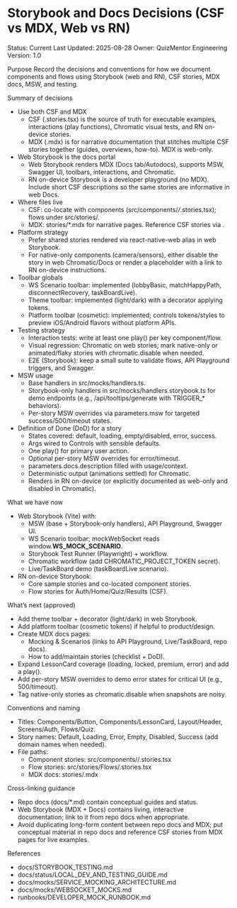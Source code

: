 # Storybook and Docs Decisions (CSF vs MDX, Web vs RN)

Status: Current
Last Updated: 2025-08-28
Owner: QuizMentor Engineering
Version: 1.0

Purpose
Record the decisions and conventions for how we document components and flows using Storybook (web and RN), CSF stories, MDX docs, MSW, and testing.

Summary of decisions

- Use both CSF and MDX
  - CSF (.stories.tsx) is the source of truth for executable examples, interactions (play functions), Chromatic visual tests, and RN on-device stories.
  - MDX (.mdx) is for narrative documentation that stitches multiple CSF stories together (guides, overviews, how-to). MDX is web-only.
- Web Storybook is the docs portal
  - Web Storybook renders MDX (Docs tab/Autodocs), supports MSW, Swagger UI, toolbars, interactions, and Chromatic.
  - RN on-device Storybook is a developer playground (no MDX). Include short CSF descriptions so the same stories are informative in web Docs.
- Where files live
  - CSF: co-locate with components (src/components/_/_.stories.tsx); flows under src/stories/.
  - MDX: stories/\*.mdx for narrative pages. Reference CSF stories via <Canvas>.
- Platform strategy
  - Prefer shared stories rendered via react-native-web alias in web Storybook.
  - For native-only components (camera/sensors), either disable the story in web Chromatic/Docs or render a placeholder with a link to RN on-device instructions.
- Toolbar globals
  - WS Scenario toolbar: implemented (lobbyBasic, matchHappyPath, disconnectRecovery, taskBoardLive).
  - Theme toolbar: implemented (light/dark) with a decorator applying tokens.
  - Platform toolbar (cosmetic): implemented; controls tokens/styles to preview iOS/Android flavors without platform APIs.
- Testing strategy
  - Interaction tests: write at least one play() per key component/flow.
  - Visual regression: Chromatic on web stories; mark native-only or animated/flaky stories with chromatic.disable when needed.
  - E2E (Storybook): keep a small suite to validate flows, API Playground triggers, and Swagger.
- MSW usage
  - Base handlers in src/mocks/handlers.ts.
  - Storybook-only handlers in src/mocks/handlers.storybook.ts for demo endpoints (e.g., /api/tooltips/generate with TRIGGER\_\* behaviors).
  - Per-story MSW overrides via parameters.msw for targeted success/500/timeout states.
- Definition of Done (DoD) for a story
  - States covered: default, loading, empty/disabled, error, success.
  - Args wired to Controls with sensible defaults.
  - One play() for primary user action.
  - Optional per-story MSW overrides for error/timeout.
  - parameters.docs.description filled with usage/context.
  - Deterministic output (animations settled) for Chromatic.
  - Renders in RN on-device (or explicitly documented as web-only and disabled in Chromatic).

What we have now

- Web Storybook (Vite) with:
  - MSW (base + Storybook-only handlers), API Playground, Swagger UI.
  - WS Scenario toolbar; mockWebSocket reads window.**WS_MOCK_SCENARIO**.
  - Storybook Test Runner (Playwright) + workflow.
  - Chromatic workflow (add CHROMATIC_PROJECT_TOKEN secret).
  - Live/TaskBoard demo (taskBoardLive scenario).
- RN on-device Storybook:
  - Core sample stories and co-located component stories.
  - Flow stories for Auth/Home/Quiz/Results (CSF).

What’s next (approved)

- Add theme toolbar + decorator (light/dark) in web Storybook.
- Add platform toolbar (cosmetic tokens) if helpful to product/design.
- Create MDX docs pages:
  - Mocking & Scenarios (links to API Playground, Live/TaskBoard, repo docs).
  - How to add/maintain stories (checklist + DoD).
- Expand LessonCard coverage (loading, locked, premium, error) and add a play().
- Add per-story MSW overrides to demo error states for critical UI (e.g., 500/timeout).
- Tag native-only stories as chromatic.disable when snapshots are noisy.

Conventions and naming

- Titles: Components/Button, Components/LessonCard, Layout/Header, Screens/Auth, Flows/Quiz.
- Story names: Default, Loading, Error, Empty, Disabled, Success (add domain names when needed).
- File paths:
  - Component stories: src/components/<Name>/<Name>.stories.tsx
  - Flow stories: src/stories/Flows/<Flow>.stories.tsx
  - MDX docs: stories/<Topic>.mdx

Cross-linking guidance

- Repo docs (docs/\*.md) contain conceptual guides and status.
- Web Storybook (MDX + Docs) contains living, interactive documentation; link to it from repo docs when appropriate.
- Avoid duplicating long-form content between repo docs and MDX; put conceptual material in repo docs and reference CSF stories from MDX pages for live examples.

References

- docs/STORYBOOK_TESTING.md
- docs/status/LOCAL_DEV_AND_TESTING_GUIDE.md
- docs/mocks/SERVICE_MOCKING_ARCHITECTURE.md
- docs/mocks/WEBSOCKET_MOCKS.md
- runbooks/DEVELOPER_MOCK_RUNBOOK.md
